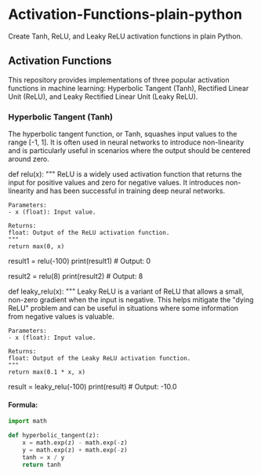 # Activation-Functions-plain-python

Create Tanh, ReLU, and Leaky ReLU activation functions in plain Python.

## Activation Functions

This repository provides implementations of three popular activation functions in machine learning: Hyperbolic Tangent (Tanh), Rectified Linear Unit (ReLU), and Leaky Rectified Linear Unit (Leaky ReLU).

### Hyperbolic Tangent (Tanh)

The hyperbolic tangent function, or Tanh, squashes input values to the range [-1, 1]. It is often used in neural networks to introduce non-linearity and is particularly useful in scenarios where the output should be centered around zero.

def relu(x):
    """
    ReLU is a widely used activation function that returns the input for positive values
    and zero for negative values. It introduces non-linearity and has been successful
    in training deep neural networks.

    Parameters:
    - x (float): Input value.

    Returns:
    float: Output of the ReLU activation function.
    """
    return max(0, x)

    
result1 = relu(-100)
print(result1)  # Output: 0

result2 = relu(8)
print(result2)  # Output: 8

def leaky_relu(x):
    """
    Leaky ReLU is a variant of ReLU that allows a small, non-zero gradient when the input is negative.
    This helps mitigate the "dying ReLU" problem and can be useful in situations where some information
    from negative values is valuable.

    Parameters:
    - x (float): Input value.

    Returns:
    float: Output of the Leaky ReLU activation function.
    """
    return max(0.1 * x, x)

result = leaky_relu(-100)
print(result)  # Output: -10.0


#### Formula:

```python
import math

def hyperbolic_tangent(z):
    x = math.exp(z) - math.exp(-z)
    y = math.exp(z) + math.exp(-z)
    tanh = x / y
    return tanh
